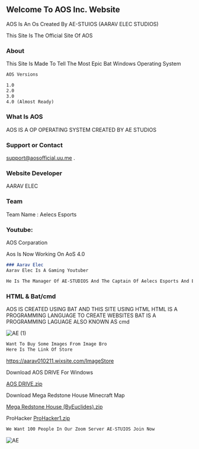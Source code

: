 ## Welcome To AOS Inc. Website

AOS Is An Os Created By AE-STUIOS (AARAV ELEC STUDIOS)

This Site Is The Official Site Of AOS

### About

This Site Is Made To Tell The Most Epic Bat Windows Operating System
```markdown
AOS Versions

1.0
2.0
3.0
4.0 (Almost Ready)
```


### What Is AOS

AOS IS A OP OPERATING SYSTEM CREATED BY AE STUDIOS

### Support or Contact

support@aosofficial.uu.me .


### Website Developer

AARAV ELEC

### Team

Team Name : Aelecs Esports

### Youtube:

AOS Corparation


Aos Is Now Working On AoS 4.0

```markdown
### Aarav Elec
Aarav Elec Is A Gaming Youtuber 

He Is The Manager Of AE-STUDIOS And The Captain Of Aelecs Esports And Even The Founer & CEO Of Aos Inc.

```

### HTML & Bat/cmd
AOS IS CREATED USING BAT
AND THIS SITE USING HTML
HTML IS A PROGRAMMING LANGUAGE TO CREATE WEBSITES
BAT IS A PROGRAMMING LAGUAGE ALSO KNOWN AS cmd



![AE (1)](https://user-images.githubusercontent.com/78690660/120584329-6b7fde00-c44d-11eb-84f2-64fd039169ab.gif)


```markdown
Want To Buy Some Images From Image Bro
Here Is The Link Of Store

```

https://aarav010211.wixsite.com/ImageStore


Download AOS DRIVE For Windows


[AOS DRIVE.zip](https://github.com/AaravElec/AE-STUDIOS/files/6588779/AOS.DRIVE.zip)


Download Mega Redstone House Minecraft Map

[Mega Redstone House (ByEuclides).zip](https://github.com/AaravElec/AE-STUDIOS/files/6588781/Mega.Redstone.House.ByEuclides.zip)

ProHacker
[ProHacker1.zip](https://github.com/AOS-Inc/AOS/files/15097660/ProHacker1.zip)




```markdown
We Want 100 People In Our Zoom Server AE-STUIOS Join Now

```


![AE](https://user-images.githubusercontent.com/78690660/120584467-ad108900-c44d-11eb-9d8c-196286690b13.gif)

